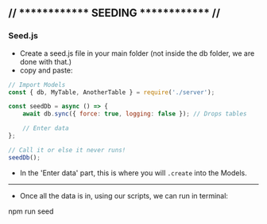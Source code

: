 ## // **\*\*\*\***\*\*\*\***\*\*\*\*** SEEDING **\*\*\*\***\*\*\*\***\*\*\*\*** //

### Seed.js

- Create a seed.js file in your main folder (not inside the db folder, we are done with that.)
- copy and paste:

```js
// Import Models
const { db, MyTable, AnotherTable } = require('./server');

const seedDb = async () => {
	await db.sync({ force: true, logging: false }); // Drops tables

	// Enter data
};

// Call it or else it never runs!
seedDb();
```

- In the 'Enter data' part, this is where you will `.create` into the Models.

---

- Once all the data is in, using our scripts, we can run in terminal:

npm run seed
